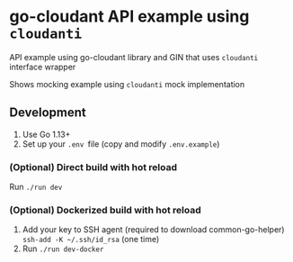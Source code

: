 # go-cloudant API example using `cloudanti`

API example using go-cloudant library and GIN that uses `cloudanti` interface wrapper

Shows mocking example using `cloudanti` mock implementation

## Development

1. Use Go 1.13+
2. Set up your `.env `file (copy and modify `.env.example`)

### (Optional) Direct build with hot reload
Run `./run dev`

### (Optional) Dockerized build with hot reload
1. Add your key to SSH agent (required to download common-go-helper) `ssh-add -K ~/.ssh/id_rsa` (one time)
2. Run `./run dev-docker`

